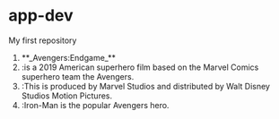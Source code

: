 # app-dev
My first repository
<ol>
  <li>**_Avengers:Endgame_**</li>
  <li>:is a 2019 American superhero film based on the Marvel Comics superhero team the Avengers.</li>
  <li>:This is produced by Marvel Studios and distributed by Walt Disney Studios Motion Pictures.</li>
  <li>:Iron-Man is the popular Avengers hero.</li>
</ol>
